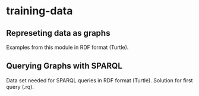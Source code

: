 # training-data

## Represeting data as graphs
Examples from this module in RDF format (Turtle).

## Querying Graphs with SPARQL
Data set needed for SPARQL queries in RDF format (Turtle). Solution for first query (.rq).
